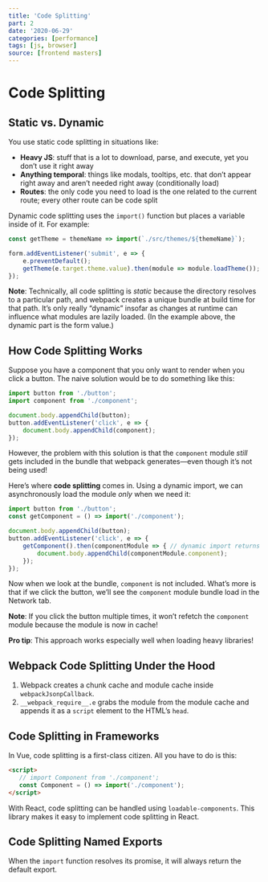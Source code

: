 ```yaml
---
title: 'Code Splitting'
part: 2
date: '2020-06-29'
categories: [performance]
tags: [js, browser]
source: [frontend masters]
---
```


# Code Splitting

## Static vs. Dynamic

You use static code splitting in situations like:

* **Heavy JS**: stuff that is a lot to download, parse, and execute, yet you don’t use it right away
*  **Anything temporal**: things like modals, tooltips, etc. that don’t appear right away and aren’t needed right away (conditionally load)
* **Routes**: the only code you need to load is the one related to the current route; every other route can be code split

Dynamic code splitting uses the `import()` function but places a variable inside of it. For example:

```js
const getTheme = themeName => import(`./src/themes/${themeName}`);

form.addEventListener('submit', e => {
	e.preventDefault();
	getTheme(e.target.theme.value).then(module => module.loadTheme());
});
```

**Note**: Technically, all code splitting is *static* because the directory resolves to a particular path, and webpack creates a unique bundle at build time for that path. It’s only really “dynamic” insofar as changes at runtime can influence what modules are lazily loaded. (In the example above, the dynamic part is the form value.)

## How Code Splitting Works

Suppose you have a component that you only want to render when you click a button. The naive solution would be to do something like this:

```js
import button from './button';
import component from './component';

document.body.appendChild(button);
button.addEventListener('click', e => {
	document.body.appendChild(component);
});
```

However, the problem with this solution is that the `component` module *still* gets included in the bundle that webpack generates—even though it’s not being used!

Here’s where **code splitting** comes in. Using a dynamic import, we can asynchronously load the module *only* when we need it:

```js
import button from './button';
const getComponent = () => import('./component');

document.body.appendChild(button);
button.addEventListener('click', e => {
	getComponent().then(componentModule => { // dynamic import returns a promise
		document.body.appendChild(componentModule.component);
	});
});
```

Now when we look at the bundle, `component` is not included. What’s more is that if we click the button, we’ll see the `component` module bundle load in the Network tab.

**Note**: If you click the button multiple times, it won’t refetch the `component` module because the module is now in cache!

**Pro tip**: This approach works especially well when loading heavy libraries!

## Webpack Code Splitting Under the Hood

1. Webpack creates a chunk cache and module cache inside `webpackJsonpCallback`.
2. `__webpack_require__.e` grabs the module from the module cache and appends it as a `script` element to the HTML’s `head`.

## Code Splitting in Frameworks

In Vue, code splitting is a first-class citizen. All you have to do is this:

```html
<script>
   // import Component from './component';
   const Component = () => import('./component');
</script>
```

With React, code splitting can be handled using `loadable-components`. This library makes it easy to implement code splitting in React.

## Code Splitting Named Exports

When the `import` function resolves its promise, it will always return the default export.
